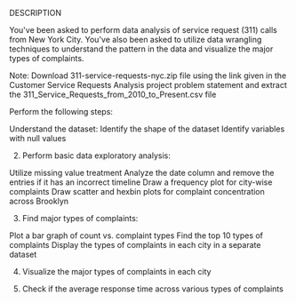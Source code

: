  DESCRIPTION 
 
 You've been asked to perform data analysis of service request (311) calls from New York City. You've also been asked to utilize data wrangling techniques to understand the pattern in the data and visualize the major types of complaints.

 

Note: Download 311-service-requests-nyc.zip file using the link given in the Customer Service Requests Analysis project problem statement and extract the 311_Service_Requests_from_2010_to_Present.csv file

 

Perform the following steps:

Understand the dataset:
Identify the shape of the dataset
Identify variables with null values

2. Perform basic data exploratory analysis:

Utilize missing value treatment
Analyze the date column and remove the entries if it has an incorrect timeline
Draw a frequency plot for city-wise complaints
Draw scatter and hexbin plots for complaint concentration across Brooklyn

3. Find major types of complaints:

Plot a bar graph of count vs. complaint types
Find the top 10 types of complaints
Display the types of complaints in each city in a separate dataset
 

4. Visualize the major types of complaints in each city

5. Check if the average response time across various types of complaints
